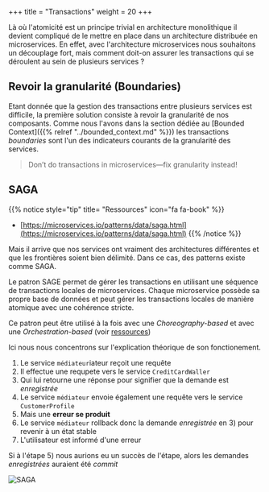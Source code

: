 +++
title = "Transactions"
weight = 20
+++

Là où l'atomicité est un principe trivial en architecture monolithique il devient compliqué de le mettre en place dans un architecture distribuée en microservices. En effet, avec l'architecture microservices nous souhaitons un découplage fort, mais comment doit-on assurer les transactions qui se déroulent au sein de plusieurs services ?

## Revoir la granularité (Boundaries)
Etant donnée que la gestion des transactions entre plusieurs services est difficile, la première solution consiste à revoir la granularité de nos composants. Comme nous l'avons dans la section dédiée au [Bounded Context]({{% relref "../bounded_context.md" %}}) les transactions *boundaries* sont l'un des indicateurs courants de la granularité des services.

> Don’t do transactions in microservices—fix granularity instead!

## SAGA
{{% notice style="tip" title= "Ressources" icon="fa fa-book" %}}
- [https://microservices.io/patterns/data/saga.html](https://microservices.io/patterns/data/saga.html)
{{% /notice %}} 

Mais il arrive que nos services ont vraiment des architectures différentes et que les frontières soient bien délimité. Dans ce cas, des patterns existe comme SAGA.

Le patron SAGE permet de gérer les transactions en utilisant une séquence de transactions locales de microservices. Chaque microservice possède sa propre base de données et peut gérer les transactions locales de manière atomique avec une cohérence stricte.

Ce patron peut être utilisé à la fois avec une *Choreography-based* et avec une *Orchestration-based* (voir [ressources](https://microservices.io/patterns/data/saga.html))

Ici nous nous concentrons sur l'explication théorique de son fonctionement. 
1) Le service `médiateur`iateur reçoit une requête
2) Il effectue une requpete vers le service `CreditCardWaller`
3) Qui lui retourne une réponse pour signifier que la demande est *enregistrée*
4) Le service `médiateur` envoie également une requête vers le service `CustomerProfile`
5) Mais une **erreur se produit**
6) Le service `médiateur` rollback donc la demande *enregistrée* en 3) pour revenir à un état stable
7) L'utilisateur est informé d'une erreur

Si à l'étape 5) nous aurions eu un succès de l'étape, alors les demandes *enregistrées* auraient été *commit*

![SAGA](../images/SAGA.png?width=35pc)